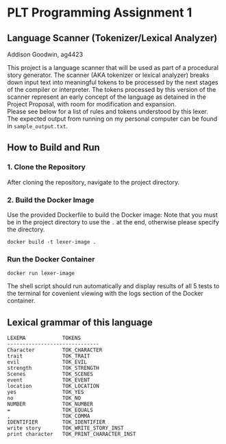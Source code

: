 # PLT Programming Assignment 1

## Language Scanner (Tokenizer/Lexical Analyzer)
Addison Goodwin, ag4423

This project is a language scanner that will be used as part of a procedural story generator. The scanner (AKA tokenizer or lexical analyzer) breaks down input text into meaningful tokens to be processed by the next stages of the compiler or interpreter. The tokens processed by this version of the scanner represent an early concept of the language as detained in the Project Proposal, with room for modification and expansion.  
Please see below for a list of rules and tokens understood by this lexer.  
The expected output from running on my personal computer can be found in `sample_output.txt`.

## How to Build and Run

### 1. Clone the Repository

After cloning the repository, navigate to the project directory.

### 2. Build the Docker Image

Use the provided Dockerfile to build the Docker image:
Note that you must be in the project directory to use the `.` at the end, otherwise please specify the directory.
```
docker build -t lexer-image .
```

### Run the Docker Container
```
docker run lexer-image
```  

The shell script should run automatically and display results of all 5 tests to the terminal for covenient viewing with the logs section of the Docker container.

## Lexical grammar of this language
```
LEXEMA            TOKENS
------------------------------
Character         TOK_CHARACTER
trait             TOK_TRAIT
evil              TOK_EVIL
strength          TOK_STRENGTH
Scenes            TOK_SCENES
event             TOK_EVENT
location          TOK_LOCATION
yes               TOK_YES
no                TOK_NO
NUMBER            TOK_NUMBER
=                 TOK_EQUALS
,                 TOK_COMMA
IDENTIFIER        TOK_IDENTIFIER
write story       TOK_WRITE_STORY_INST
print character   TOK_PRINT_CHARACTER_INST
```
